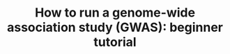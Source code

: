 ---
title: 'How to run a genome-wide association study (GWAS): beginner tutorial'
collection: tutorial
link: https://github.com/inDEPTHlab/GenR-run-GWAS
excerpt: ''
tag_list:
    - Bash scripting
    - Genetic data analysis
repo_url: 'https://github.com/inDEPTHlab/GenR-run-GWAS'
---
